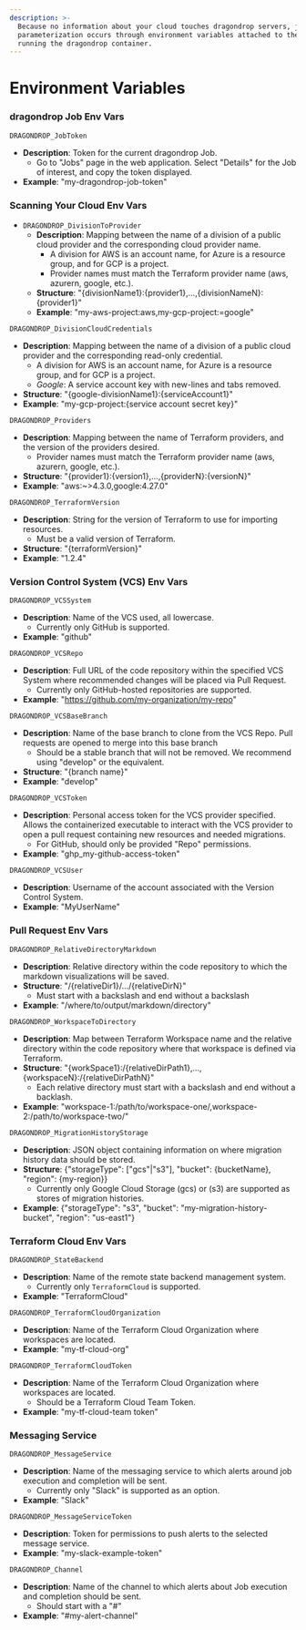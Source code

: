 ```yaml
---
description: >-
  Because no information about your cloud touches dragondrop servers, job
  parameterization occurs through environment variables attached to the compute
  running the dragondrop container.
---
```


# Environment Variables

### dragondrop Job Env Vars

`DRAGONDROP_JobToken`

* **Description**: Token for the current dragondrop Job.
  * Go to "Jobs" page in the web application. Select "Details" for the Job of interest, and copy the token displayed.
* **Example**: "my-dragondrop-job-token"

### Scanning Your Cloud Env Vars

* `DRAGONDROP_DivisionToProvider`
  * **Description**: Mapping between the name of a division of a public cloud provider and the corresponding cloud provider name.
    * A division for AWS is an account name, for Azure is a resource group, and for GCP is a project.
    * Provider names must match the Terraform provider name (aws, azurern, google, etc.).
  * **Structure**: "{divisionName1}:{provider1},...,{divisionNameN}:{provider1}"
  * **Example**: "my-aws-project:aws,my-gcp-project:=google"

`DRAGONDROP_DivisionCloudCredentials`

* **Description**: Mapping between the name of a division of a public cloud provider and the corresponding read-only credential.
  * A division for AWS is an account name, for Azure is a resource group, and for GCP is a project.
  * _Google_: A service account key with new-lines and tabs removed.
* **Structure**: "{google-divisionName1}:{serviceAccount1}"
* **Example**: "my-gcp-project:{service account secret key}"

`DRAGONDROP_Providers`

* **Description**: Mapping between the name of Terraform providers, and the version of the providers desired.
  * Provider names must match the Terraform provider name (aws, azurern, google, etc.).
* **Structure**: "{provider1}:{version1},...,{providerN}:{versionN}"
* **Example**: "aws:\~>4.3.0,google:4.27.0"

`DRAGONDROP_TerraformVersion`

* **Description**: String for the version of Terraform to use for importing resources.
  * Must be a valid version of Terraform.
* **Structure**: "{terraformVersion}"
* **Example**: "1.2.4"

### Version Control System (VCS) Env Vars&#x20;

`DRAGONDROP_VCSSystem`

* **Description**: Name of the VCS used, all lowercase.
  * Currently only GitHub is supported.
* **Example**: "github"

`DRAGONDROP_VCSRepo`

* **Description**: Full URL of the code repository within the specified VCS System where recommended changes will be placed via Pull Request.
  * Currently only GitHub-hosted repositories are supported.
* **Example**: "https://github.com/my-organization/my-repo"

`DRAGONDROP_VCSBaseBranch`

* **Description**: Name of the base branch to clone from the VCS Repo. Pull requests are opened to merge into this base branch
  * Should be a stable branch that will not be removed. We recommend using "develop" or the equivalent.
* **Structure**: "{branch name}"
* **Example**: "develop"

`DRAGONDROP_VCSToken`

* **Description**: Personal access token for the VCS provider specified. Allows the containerized executable to interact with the VCS provider to open a pull request containing new resources and needed migrations.
  * For GitHub, should only be provided "Repo" permissions.
* **Example**: "ghp\_my-github-access-token"

`DRAGONDROP_VCSUser`

* **Description**: Username of the account associated with the Version Control System.
* **Example**: "MyUserName"

### Pull Request Env Vars

`DRAGONDROP_RelativeDirectoryMarkdown`

* **Description**: Relative directory within the code repository to which the markdown visualizations will be saved.
* **Structure**: "/{relativeDir1}/.../{relativeDirN}"
  * Must start with a backslash and end without a backslash
* **Example**: "/where/to/output/markdown/directory"

`DRAGONDROP_WorkspaceToDirectory`

* **Description**: Map between Terraform Workspace name and the relative directory within the code repository where that workspace is defined via Terraform.
* **Structure**: "{workSpace1}:/{relativeDirPath1},...,{workspaceN}:/{relativeDirPathN}"
  * Each relative directory must start with a backslash and end without a backlash.
* **Example**: "workspace-1:/path/to/workspace-one/,workspace-2:/path/to/workspace-two/"

`DRAGONDROP_MigrationHistoryStorage`

* **Description**: JSON object containing information on where migration history data should be stored.
* **Structure**: {"storageType": \["gcs"|"s3"], "bucket": {bucketName}, "region": {my-region\}}
  * Currently only Google Cloud Storage (gcs) or (s3) are supported as stores of migration histories.
* **Example**: {"storageType": "s3", "bucket": "my-migration-history-bucket", "region": "us-east1"}

### Terraform Cloud Env Vars

`DRAGONDROP_StateBackend`

* **Description**: Name of the remote state backend management system.
  * Currently only `TerraformCloud` is supported.
* **Example**: "TerraformCloud"

`DRAGONDROP_TerraformCloudOrganization`

* **Description**: Name of the Terraform Cloud Organization where workspaces are located.
* **Example**: "my-tf-cloud-org"

`DRAGONDROP_TerraformCloudToken`

* **Description**: Name of the Terraform Cloud Organization where workspaces are located.
  * Should be a Terraform Cloud Team Token.
* **Example**: "my-tf-cloud-team token"

### Messaging Service

`DRAGONDROP_MessageService`

* **Description**: Name of the messaging service to which alerts around job execution and completion will be sent.
  * Currently only "Slack" is supported as an option.
* **Example**: "Slack"

`DRAGONDROP_MessageServiceToken`

* **Description**: Token for permissions to push alerts to the selected message service.
* **Example**: "my-slack-example-token"

`DRAGONDROP_Channel`

* **Description**: Name of the channel to which alerts about Job execution and completion should be sent.
  * Should start with a "#"
* **Example**: "#my-alert-channel"
